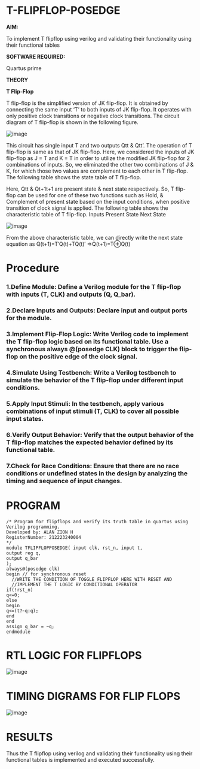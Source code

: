 # T-FLIPFLOP-POSEDGE

**AIM:**

To implement  T flipflop using verilog and validating their functionality using their functional tables

**SOFTWARE REQUIRED:**

Quartus prime

**THEORY**

**T Flip-Flop**

T flip-flop is the simplified version of JK flip-flop. It is obtained by connecting the same input ‘T’ to both inputs of JK flip-flop. It operates with only positive clock transitions or negative clock transitions. The circuit diagram of T flip-flop is shown in the following figure.

![image](https://github.com/naavaneetha/T-FLIPFLOP-POSEDGE/assets/154305477/458a68fe-2d08-4a9d-ac4f-7ae0480ce0bd)

 
This circuit has single input T and two outputs Qtt & Qtt’. The operation of T flip-flop is same as that of JK flip-flop. Here, we considered the inputs of JK flip-flop as J = T and K = T in order to utilize the modified JK flip-flop for 2 combinations of inputs. So, we eliminated the other two combinations of J & K, for which those two values are complement to each other in T flip-flop. The following table shows the state table of T flip-flop.

Here, Qtt & Qt+1t+1 are present state & next state respectively. So, T flip-flop can be used for one of these two functions such as Hold, & Complement of present state based on the input conditions, when positive transition of clock signal is applied. The following table shows the characteristic table of T flip-flop. Inputs Present State Next State

![image](https://github.com/naavaneetha/T-FLIPFLOP-POSEDGE/assets/154305477/cdd7fb32-539f-4b66-bb8d-f305a153c886)

 
From the above characteristic table, we can directly write the next state equation as Q(t+1)=T′Q(t)+TQ(t)′ ⇒Q(t+1)=T⊕Q(t)

# Procedure
### 1.Define Module: Define a Verilog module for the T flip-flop with inputs (T, CLK) and outputs (Q, Q_bar).

### 2.Declare Inputs and Outputs: Declare input and output ports for the module.

### 3.Implement Flip-Flop Logic: Write Verilog code to implement the T flip-flop logic based on its functional table. Use a synchronous always @(posedge CLK) block to trigger the flip-flop on the positive edge of the clock signal.

### 4.Simulate Using Testbench: Write a Verilog testbench to simulate the behavior of the T flip-flop under different input conditions.

### 5.Apply Input Stimuli: In the testbench, apply various combinations of input stimuli (T, CLK) to cover all possible input states.

### 6.Verify Output Behavior: Verify that the output behavior of the T flip-flop matches the expected behavior defined by its functional table.

### 7.Check for Race Conditions: Ensure that there are no race conditions or undefined states in the design by analyzing the timing and sequence of input changes.


# PROGRAM
```
/* Program for flipflops and verify its truth table in quartus using Verilog programming.
Developed by: ALAN ZION H
RegisterNumber: 212223240004
*/
module TFLIPFLOPPOSEDGE( input clk, rst_n, input t,
output reg q,
output q_bar
);
always@(posedge clk) 
begin // for synchronous reset
  //WRITE THE CONDITION OF TOGGLE FLIPFLOP HERE WITH RESET AND 
  //IMPLEMENT THE T LOGIC BY CONDITIONAL OPERATOR
if(!rst_n)
q<=0;
else 
begin
q<=(t?~q:q);
end
end
assign q_bar = ~q;
endmodule
```
# RTL LOGIC FOR FLIPFLOPS
![image](https://github.com/23004426/T-FLIPFLOP-POSEDGE/assets/144979327/7c638fb3-598e-46f7-86ec-d5f82cc3f003)

# TIMING DIGRAMS FOR FLIP FLOPS
![image](https://github.com/23004426/T-FLIPFLOP-POSEDGE/assets/144979327/3b4129b3-4284-471a-957a-2ec1d95c46f2)

# RESULTS
Thus the T flipflop using verilog and validating their functionality using their functional tables is implemented and executed successfully.
